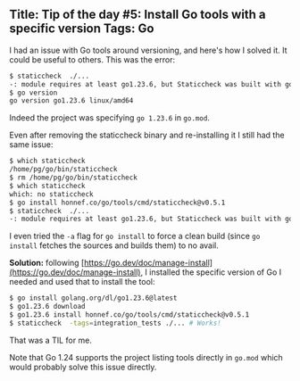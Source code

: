 Title: Tip of the day #5: Install Go tools with a specific version
Tags: Go
---

 I had an issue with Go tools around versioning, and here's how I solved it. It could be useful to others. This was the error:

```sh
$ staticcheck  ./...
-: module requires at least go1.23.6, but Staticcheck was built with go1.23.1 (compile)
$ go version
go version go1.23.6 linux/amd64
```

Indeed the project was specifying `go 1.23.6` in `go.mod`.

Even after removing the staticcheck binary and re-installing it I still had the same issue:

```sh
$ which staticcheck
/home/pg/go/bin/staticcheck
$ rm /home/pg/go/bin/staticcheck
$ which staticcheck
which: no staticcheck 
$ go install honnef.co/go/tools/cmd/staticcheck@v0.5.1
$ staticcheck  ./...
-: module requires at least go1.23.6, but Staticcheck was built with go1.23.1 (compile)
```

I even tried the `-a` flag for `go install` to force a clean build (since `go install` fetches the sources and builds them) to no avail.

**Solution:** following [https://go.dev/doc/manage-install](https://go.dev/doc/manage-install), I installed the specific version of Go I needed and used that to install the tool:


```sh
$ go install golang.org/dl/go1.23.6@latest
$ go1.23.6 download
$ go1.23.6 install honnef.co/go/tools/cmd/staticcheck@v0.5.1
$ staticcheck  -tags=integration_tests ./... # Works!
```

That was a TIL for me.

Note that Go 1.24 supports the project listing tools directly in `go.mod` which would probably solve this issue directly.
